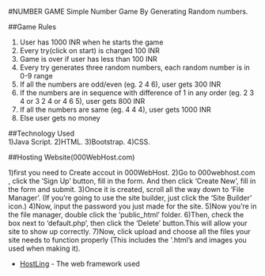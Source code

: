 #NUMBER GAME 
  Simple Number Game By Generating Random numbers.

##Game Rules 
 
 1) User has 1000 INR when he starts the game 
 2) Every try(click on start) is charged 100 INR 
 3) Game is over if user has less than 100 INR 
 4) Every try generates three random numbers, each random number is in 0-9 range 
 5) If all the numbers are odd/even (eg. 2 4 6), user gets 300 INR 
 6) If the numbers are in sequence with difference of 1 in any order (eg. 2 3 4 or 3 2 4 or 4 6 5), user gets 800 INR 
 7) If all the numbers are same (eg. 4 4 4), user gets 1000 INR 
 8) Else user gets no money 

##Technology Used  
 1)Java Script. 
 2)HTML. 
 3)Bootstrap. 
 4)CSS. 
 
##Hosting Website(000WebHost.com)
  
  1)first you need to Create accout in 000WebHost. 
  2)Go to 000webhost.com , click the ‘Sign Up’ button, fill in the form. And then click ‘Create New’, fill in the form and submit. 
  3)Once it is created, scroll all the way down to ‘File Manager’. (If you’re going to use the site builder, just click the ‘Site Builder’ icon.) 
  4)Now, input the password you just made for the site. 
  5)Now you’re in the file manager, double click the ‘public_html’ folder. 
  6)Then, check the box next to ‘default.php’, then click the ‘Delete’ button.This will allow your site to show up correctly. 
  7)Now, click upload and choose all the files your site needs to function properly (This includes the '.html’s and images you used when making it). 
    
 * [HostLing](https://adarshshetty723.000webhostapp.com/) - The web framework used 
 
